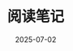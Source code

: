 ---
title: "阅读笔记"
date: 2025-07-02
lastmod: 2024-11-22
tags:
keywords:
summary: 折腾记录
description: "折腾记录"
cover:
    image: ""
hidemeta: true 
weight: 1
---